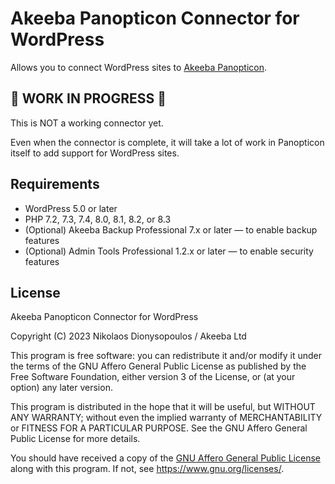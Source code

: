# Akeeba Panopticon Connector for WordPress

Allows you to connect WordPress sites to [Akeeba Panopticon](https://github.com/akeeba/panopticon).

## 🚧 WORK IN PROGRESS 🚧

This is NOT a working connector yet.

Even when the connector is complete, it will take a lot of work in Panopticon itself to add support for WordPress sites.

## Requirements

* WordPress 5.0 or later
* PHP 7.2, 7.3, 7.4, 8.0, 8.1, 8.2, or 8.3
* (Optional) Akeeba Backup Professional 7.x or later — to enable backup features
* (Optional) Admin Tools Professional 1.2.x or later — to enable security features

## License

Akeeba Panopticon Connector for WordPress

Copyright (C) 2023  Nikolaos Dionysopoulos / Akeeba Ltd

This program is free software: you can redistribute it and/or modify it under the terms of the GNU Affero General Public License as published by the Free Software Foundation, either version 3 of the License, or (at your option) any later version.

This program is distributed in the hope that it will be useful, but WITHOUT ANY WARRANTY; without even the implied warranty of MERCHANTABILITY or FITNESS FOR A PARTICULAR PURPOSE.  See the GNU Affero General Public License for more details.

You should have received a copy of the [GNU Affero General Public License](LICENSE.txt) along with this program.  If not, see <https://www.gnu.org/licenses/>.